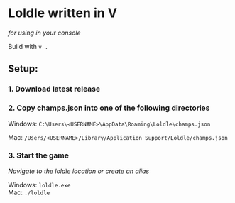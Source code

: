 # Loldle written in V
_for using in your console_

Build with `v .`

## Setup:
### 1. Download latest release
### 2. Copy champs.json into one of the following directories
Windows: `C:\Users\<USERNAME>\AppData\Roaming\Loldle\champs.json`

Mac: `/Users/<USERNAME>/Library/Application Support/Loldle/champs.json`

### 3. Start the game
_Navigate to the loldle location or create an alias_

Windows: `loldle.exe`<br>
Mac: `./loldle`
